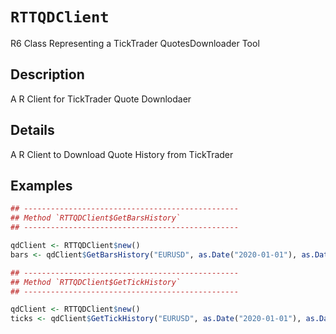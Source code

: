 # `RTTQDClient`

R6 Class Representing a TickTrader QuotesDownloader Tool


## Description

A R Client for TickTrader Quote Downlodaer


## Details

A R Client to Download Quote History from TickTrader


## Examples

```r
## ------------------------------------------------
## Method `RTTQDClient$GetBarsHistory`
## ------------------------------------------------

qdClient <- RTTQDClient$new()
bars <- qdClient$GetBarsHistory("EURUSD", as.Date("2020-01-01"), as.Date("2020-01-02"), "M1", "Bids")

## ------------------------------------------------
## Method `RTTQDClient$GetTickHistory`
## ------------------------------------------------

qdClient <- RTTQDClient$new()
ticks <- qdClient$GetTickHistory("EURUSD", as.Date("2020-01-01"), as.Date("2020-01-02"))
```


